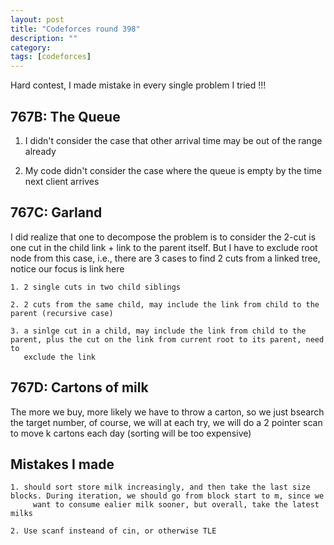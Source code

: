 ```yaml
---
layout: post
title: "Codeforces round 398"
description: ""
category: 
tags: [codeforces]
---
```


Hard contest, I made mistake in every single problem I tried !!!

767B: The Queue
------------
1. I didn't consider the case that other arrival time may be out of the range already

2. My code didn't consider the case where the queue is empty by the time next client arrives


767C: Garland
-----------
I did realize that one to decompose the problem is to consider the 2-cut is one cut in the child link + link to the parent itself. But I
have to exclude root node from this case, i.e., there are 3 cases to find 2 cuts from a linked tree, notice our focus is link here

```
1. 2 single cuts in two child siblings

2. 2 cuts from the same child, may include the link from child to the parent (recursive case)

3. a sinlge cut in a child, may include the link from child to the parent, plus the cut on the link from current root to its parent, need to
   exclude the link 

```

767D: Cartons of milk
-------------
The more we buy, more likely we have to throw a carton, so we just bsearch the target number, of course, we will at each try, we will do a 2
pointer scan to move k cartons each day (sorting will be too expensive)

Mistakes I made
---------------
```
1. should sort store milk increasingly, and then take the last size blocks. During iteration, we should go from block start to m, since we
     want to consume ealier milk sooner, but overall, take the latest milks

2. Use scanf insteand of cin, or otherwise TLE
```
